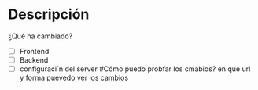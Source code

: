 # Descripción
¿Qué ha cambiado?
- [ ] Frontend
- [ ] Backend
- [ ] configuraci´n del server
#Cómo puedo probfar los cmabios?
en que url y forma puevedo ver los cambios
